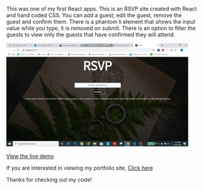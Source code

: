 This was one of my first React apps. This is an RSVP site created with React and hand coded CSS. You can add a guest, edit the guest, remove the guest and confirm them. There is a phantom li element that shows the input value while you type, it is removed on submit. There is an option to filter the guests to view only the guests that have confirmed they will attend.

![RSVP site gif](./RSVP/public/gif/RSVP-gif.gif)
 

[View the live demo](https://jasonpallone-rsvp.com)

If you are interested in viewing my portfolio site, [Click here](https://jasonpallone.com)

Thanks for checking out my code!


